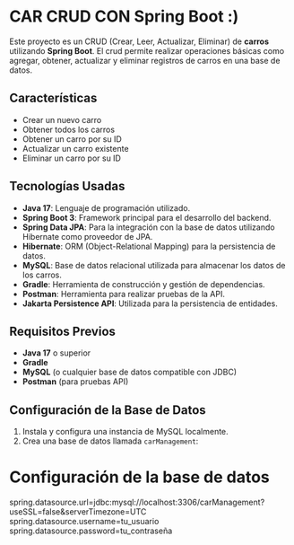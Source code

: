 # CAR CRUD CON Spring Boot :)

Este proyecto es un CRUD (Crear, Leer, Actualizar, Eliminar) de **carros** utilizando **Spring Boot**. El crud permite realizar operaciones básicas como agregar, obtener, actualizar y eliminar registros de carros en una base de datos.

## Características

- Crear un nuevo carro
- Obtener todos los carros
- Obtener un carro por su ID
- Actualizar un carro existente
- Eliminar un carro por su ID

## Tecnologías Usadas

- **Java 17**: Lenguaje de programación utilizado.
- **Spring Boot 3**: Framework principal para el desarrollo del backend.
- **Spring Data JPA**: Para la integración con la base de datos utilizando Hibernate como proveedor de JPA.
- **Hibernate**: ORM (Object-Relational Mapping) para la persistencia de datos.
- **MySQL**: Base de datos relacional utilizada para almacenar los datos de los carros.
- **Gradle**: Herramienta de construcción y gestión de dependencias.
- **Postman**: Herramienta para realizar pruebas de la API.
- **Jakarta Persistence API**: Utilizada para la persistencia de entidades.

## Requisitos Previos

- **Java 17** o superior
- **Gradle**
- **MySQL** (o cualquier base de datos compatible con JDBC)
- **Postman** (para pruebas API)

## Configuración de la Base de Datos

1. Instala y configura una instancia de MySQL localmente.
2. Crea una base de datos llamada `carManagement`:

# Configuración de la base de datos
spring.datasource.url=jdbc:mysql://localhost:3306/carManagement?useSSL=false&serverTimezone=UTC
spring.datasource.username=tu_usuario
spring.datasource.password=tu_contraseña




